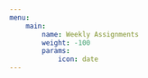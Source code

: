 ```yaml
---
menu:
    main:
        name: Weekly Assignments
        weight: -100
        params:
            icon: date
---
```




















































